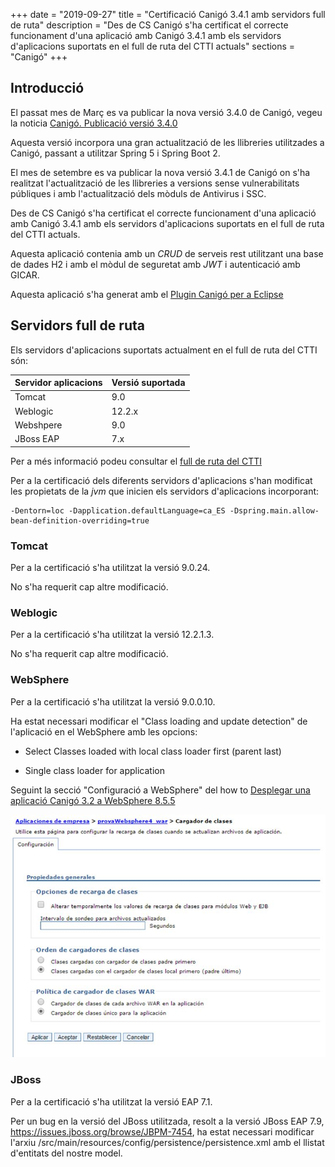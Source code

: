 +++
date        = "2019-09-27"
title       = "Certificació Canigó 3.4.1 amb servidors full de ruta"
description = "Des de CS Canigó s'ha certificat el correcte funcionament d'una aplicació amb Canigó 3.4.1 amb els servidors d'aplicacions suportats en el full de ruta del CTTI actuals"
sections    = "Canigó"
+++


## Introducció

El passat mes de Març es va publicar la nova versió 3.4.0 de Canigó, vegeu la noticia [Canigó. Publicació versió 3.4.0](/noticies/2019-03-29-actualitzacio-canigo-3_4_0/)

Aquesta versió incorpora una gran actualització de les llibreries utilitzades a Canigó, passant a utilitzar Spring 5 i Spring Boot 2.

El mes de setembre es va publicar la nova versió 3.4.1 de Canigó on s'ha realitzat l'actualització de les llibreries a versions sense vulnerabilitats públiques i amb l'actualització dels mòduls de Antivirus i SSC.

Des de CS Canigó s'ha certificat el correcte funcionament d'una aplicació amb Canigó 3.4.1 amb els servidors d'aplicacions suportats en el full de ruta del CTTI actuals.

Aquesta aplicació contenia amb un _CRUD_ de serveis rest utilitzant una base de dades H2 i amb el mòdul de seguretat amb _JWT_ i autenticació amb GICAR.  

Aquesta aplicació s'ha generat amb el [Plugin Canigó per a Eclipse](/canigo-download-related/plugin-canigo/) 

## Servidors full de ruta

Els servidors d'aplicacions suportats actualment en el full de ruta del CTTI són:

|     	Servidor aplicacions				|      				Versió suportada     	|
|--------------------------------- 	|--------------------------------- 	|
|  Tomcat					          	  	 	|         9.0   	             			|
|  Weblogic				          	  	 	|         12.2.x               			|
|  Webshpere	  		        	  	 	|         9.0                 			|
|  JBoss EAP       									|         7.x        			          |

Per a més informació podeu consultar el [full de ruta del CTTI](https://qualitat.solucions.gencat.cat/estandards/estandard-full-ruta-programari/)

Per a la certificació dels diferents servidors d'aplicacions s'han modificat les propietats de la _jvm_ que inicien els servidors d'aplicacions incorporant:

```
-Dentorn=loc -Dapplication.defaultLanguage=ca_ES -Dspring.main.allow-bean-definition-overriding=true
```

### Tomcat

Per a la certificació s'ha utilitzat la versió 9.0.24.

No s'ha requerit cap altre modificació.

### Weblogic

Per a la certificació s'ha utilitzat la versió 12.2.1.3.

No s'ha requerit cap altre modificació.

### WebSphere

Per a la certificació s'ha utilitzat la versió 9.0.0.10.

Ha estat necessari modificar el "Class loading and update detection" de l'aplicació en el WebSphere amb les opcions:

- Select Classes loaded with local class loader first (parent last) 

- Single class loader for application

Seguint la secció "Configuració a WebSphere" del how to [Desplegar una aplicació Canigó 3.2 a WebSphere 8.5.5](/howtos/2017-06-Howto-Desplegar_aplicacio_canigo32_websphere/#configuració-a-websphere)

![](/related/canigo/howto/imatges/20170501.jpg)

### JBoss

Per a la certificació s'ha utilitzat la versió EAP 7.1.

Per un bug en la versió del JBoss utilitzada, resolt a la versió JBoss EAP 7.9, https://issues.jboss.org/browse/JBPM-7454, ha estat necessari modificar l'arxiu /src/main/resources/config/persistence/persistence.xml amb el llistat d'entitats del nostre model.
